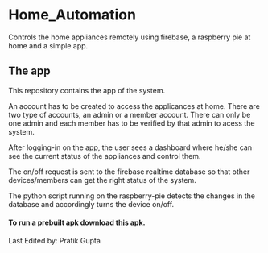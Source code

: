 # Home_Automation
Controls the home appliances remotely using firebase, a raspberry pie at home and a simple app.

## The app 
This repository contains the app of the system.

An account has to be created to access the applicances at home. There are two type of accounts, an admin or a member account. There can only be one admin and each member has to be verified by that admin to acess the system.

After logging-in on the app, the user sees a dashboard where he/she can see the current status of the appliances and control them.

The on/off request is sent to the firebase realtime database so that other devices/members can get the right status of the system.

The python script running on the raspberry-pie detects the changes in the database and accordingly turns the device on/off.

#### To run a prebuilt apk download [this](app-debug.apk) apk.


Last Edited by: Pratik Gupta
